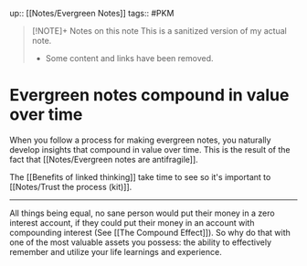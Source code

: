 up:: [[Notes/Evergreen Notes]]
tags:: #PKM 

> [!NOTE]+ Notes on this note
> This is a sanitized version of my actual note. 
> - Some content and links have been removed.

# Evergreen notes compound in value over time
When you follow a process for making evergreen notes, you naturally develop insights that compound in value over time. This is the result of the fact that [[Notes/Evergreen notes are antifragile]].

The [[Benefits of linked thinking]] take time to see so it's important to [[Notes/Trust the process (kit)]]. 

---
All things being equal, no sane person would put their money in a zero interest account, if they could put their money in an account with compounding interest (See [[The Compound Effect]]). So why do that with one of the most valuable assets you possess: the ability to effectively remember and utilize your life learnings and experience. 